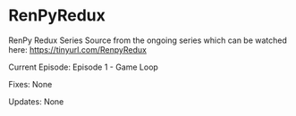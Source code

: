 # RenPyRedux
RenPy Redux Series Source from the ongoing series which can be watched here: https://tinyurl.com/RenpyRedux

Current Episode: Episode 1 - Game Loop

Fixes: None

Updates: None
